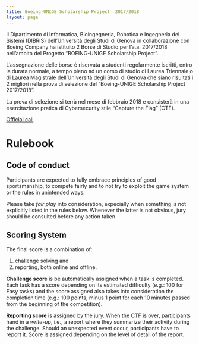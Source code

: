 ```yaml
---
title: Boeing-UNIGE Scholarship Project  2017/2018
layout: page
---
```


Il Dipartimento di Informatica, Bioingegneria, Robotica e Ingegneria dei Sistemi (DIBRIS) dell’Università degli Studi di Genova in collaborazione con Boeing Company ha istituito 2 Borse di Studio per l’a.a. 2017/2018 nell’ambito del Progetto “BOEING-UNIGE Scholarship Project”. 

L’assegnazione delle borse è riservata a studenti regolarmente iscritti, entro la durata normale, a tempo pieno ad un corso di studio di Laurea Triennale o di Laurea Magistrale dell’Università degli Studi di Genova che siano risultati i 2 migliori nella prova di selezione del “Boeing-UNIGE Scholarship Project 2017/2018”.

La prova di selezione si terrà nel mese di febbraio 2018 e consisterà in una esercitazione pratica di Cybersecurity stile “Capture the Flag” (CTF).




[Official call](bando-boeing-ctf.pdf)


# Rulebook

## Code of conduct

Participants are expected to fully embrace principles of good sportsmanship, to compete fairly and to not try to exploit the game system or the rules in unintended ways.

Please take *fair play* into consideration, expecially when something is not explicitly listed in the rules below.
Whenever the latter is not obvious, jury should be consulted before any action taken.


## Scoring System

The final score is a combination of:

1. challenge solving and
2. reporting, both online and offline.

**Challenge score** is be automatically assigned when a task is completed.
Each task has a score depending on its estimated difficulty (e.g.: 100 for Easy tasks) and the score assigned also takes into consideration the completion time (e.g.: 100 points, minus 1 point for each 10 minutes passed from the beginning of the competition).

**Reporting score** is assigned by the jury.
When the CTF is over, participants hand in a *write-up*, i.e., a report where they summarize their activity during the challenge.
Should an unexpected event occur, participants have to report it. Score is assigned depending on the level of detail of the report.
